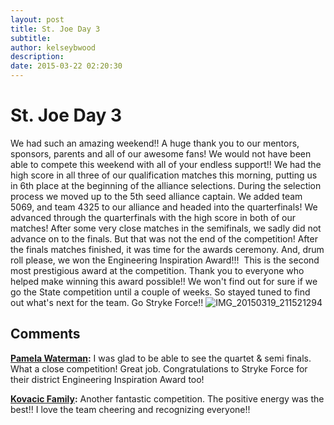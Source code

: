 ```yaml
---
layout: post
title: St. Joe Day 3
subtitle:
author: kelseybwood
description:
date: 2015-03-22 02:20:30
---
```


# St. Joe Day 3

We had such an amazing weekend!! A huge thank you to our mentors, sponsors, parents and all of our awesome fans! We would not have been able to compete this weekend with all of your endless support!! We had the high score in all three of our qualification matches this morning, putting us in 6th place at the beginning of the alliance selections. During the selection process we moved up to the 5th seed alliance captain. We added team 5069, and team 4325 to our alliance and headed into the quarterfinals! We advanced through the quarterfinals with the high score in both of our matches! After some very close matches in the semifinals, we sadly did not advance on to the finals. But that was not the end of the competition! After the finals matches finished, it was time for the awards ceremony. And, drum roll please, we won the Engineering Inspiration Award!!!  This is the second most prestigious award at the competition. Thank you to everyone who helped make winning this award possible!! We won't find out for sure if we go the State competition until a couple of weeks. So stayed tuned to find out what's next for the team. Go Stryke Force!! ![IMG_20150319_211521294](/wp-content/uploads/2015/03/IMG_20150319_2115212942-1024x575.jpg)

## Comments

**[Pamela Waterman](#894 "2015-03-22 16:14:05"):** I was glad to be able to see the quartet & semi finals. What a close competition! Great job. Congratulations to Stryke Force for their district Engineering Inspiration Award too!

**[Kovacic Family](#889 "2015-03-22 02:41:21"):** Another fantastic competition. The positive energy was the best!! I love the team cheering and recognizing everyone!!
